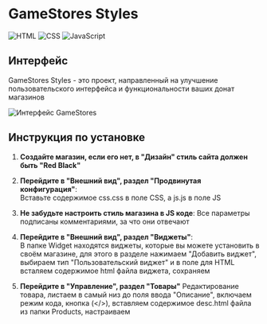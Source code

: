 # GameStores Styles

![HTML](https://img.shields.io/badge/HTML-5-orange) ![CSS](https://img.shields.io/badge/CSS-3-blue) ![JavaScript](https://img.shields.io/badge/JavaScript-ES6-yellow)

## Интерфейс

GameStores Styles - это проект, направленный на улучшение пользовательского интерфейса и функциональности ваших донат магазинов

![Интерфейс GameStores](https://i.postimg.cc/GpCRbDFt/1111111.png)   

## Инструкция по установке

1. **Создайте магазин, если его нет, в "Дизайн" стиль сайта должен быть "Red Black"**
2. **Перейдите в "Внешний вид", раздел "Продвинутая конфигурация"**:   
   Вставьте содержимое css.css в поле CSS, а js.js в поле JS
3. **Не забудьте настроить стиль магазина в JS коде**:
   Все параметры подписаны комментариями, за что они отвечают
5. **Перейдите в "Внешний вид", раздел "Виджеты"**:   
В папке Widget находятся виджеты, которые вы можете установить в своём магазине, для этого в разделе нажимаем "Добавить виджет", выбираем тип "Пользовательский виджет" и в поле для HTML всталяем содержимое html файла виджета, сохраняем

6. **Перейдите в "Управление", раздел "Товары"**
Редактирование товара, листаем в самый низ до поля ввода "Описание", включаем режим кода, кнопка (</>), вставляем содержимое desc.html файла из папки Products, настраиваем
